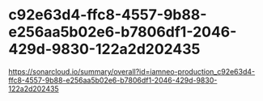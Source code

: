 # c92e63d4-ffc8-4557-9b88-e256aa5b02e6-b7806df1-2046-429d-9830-122a2d202435
https://sonarcloud.io/summary/overall?id=iamneo-production_c92e63d4-ffc8-4557-9b88-e256aa5b02e6-b7806df1-2046-429d-9830-122a2d202435

